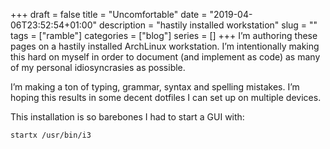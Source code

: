 +++
draft = false
title = "Uncomfortable"
date = "2019-04-06T23:52:54+01:00"
description = "hastily installed workstation"
slug = ""
tags = ["ramble"]
categories = ["blog"]
series = []
+++
I’m authoring these pages on a hastily installed ArchLinux workstation. I’m intentionally making this hard on myself in order to document (and implement as code) as many of my personal idiosyncrasies as possible.

I’m making a ton of typing, grammar, syntax and spelling mistakes. I’m hoping this results in some decent dotfiles I can set up on multiple devices.

This installation is so barebones I had to start a GUI with:

```bash
startx /usr/bin/i3
```
